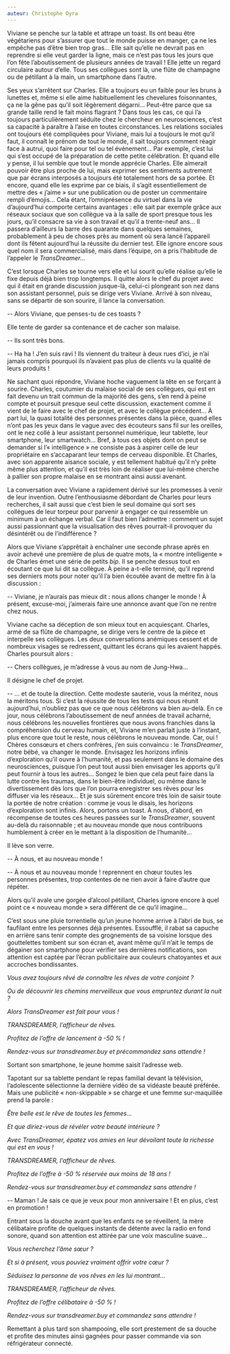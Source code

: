 ```yaml
---
auteur: Christophe Oyra
---
```


Viviane se penche sur la table et attrape un toast. Ils ont beau être végétariens pour s’assurer que tout le monde puisse en manger, ça ne les empêche pas d’être bien trop gras... Elle sait qu’elle ne devrait pas en reprendre si elle veut garder la ligne, mais ce n’est pas tous les jours que l’on fête l’aboutissement de plusieurs années de travail ! Elle jette un regard circulaire autour d’elle. Tous ses collègues sont là, une flûte de champagne ou de pétillant à la main, un smartphone dans l’autre.

Ses yeux s’arrêtent sur Charles. Elle a toujours eu un faible pour les bruns à lunettes et, même si elle aime habituellement les chevelures foisonnantes, ça ne la gêne pas qu’il soit légèrement dégarni... Peut-être parce que sa grande taille rend le fait moins flagrant ? Dans tous les cas, ce qui l’a toujours particulièrement séduite chez le chercheur en neurosciences, c’est sa capacité à paraître à l’aise en toutes circonstances. Les relations sociales ont toujours été compliquées pour Viviane, mais lui a toujours le mot qu’il faut, il connaît le prénom de tout le monde, il sait toujours comment réagir face à autrui, quoi faire pour tel ou tel événement... Par exemple, c’est lui qui s’est occupé de la préparation de cette petite célébration. Et quand elle y pense, il lui semble que tout le monde apprécie Charles. Elle aimerait pouvoir être plus proche de lui, mais exprimer ses sentiments autrement que par écrans interposés a toujours été totalement hors de sa portée. Et encore, quand elle les exprime par ce biais, il s’agit essentiellement de mettre des « j’aime » sur une publication ou de poster un commentaire rempli d’émojis... Cela étant, l’omniprésence du virtuel dans la vie d’aujourd’hui comporte certains avantages : elle sait par exemple grâce aux réseaux sociaux que son collègue va à la salle de sport presque tous les jours, qu’il consacre sa vie à son travail et qu’il a trente-neuf ans... Il passera d’ailleurs la barre des quarante dans quelques semaines, probablement à peu de choses près au moment où sera lancé l’appareil dont ils fêtent aujourd’hui la réussite du dernier test. Elle ignore encore sous quel nom il sera commercialisé, mais dans l’équipe, on a pris l’habitude de l’appeler le *TransDreamer...*

C’est lorsque Charles se tourne vers elle et lui sourit qu’elle réalise qu’elle le fixe depuis déjà bien trop longtemps. Il quitte alors le chef du projet avec qui il était en grande discussion jusque-là, celui-ci plongeant son nez dans son assistant personnel, puis se dirige vers Viviane. Arrivé à son niveau, sans se départir de son sourire, il lance la conversation.

-- Alors Viviane, que penses-tu de ces toasts ?

Elle tente de garder sa contenance et de cacher son malaise.

-- Ils sont très bons.

-- Ha ha ! J’en suis ravi ! Ils viennent du traiteur à deux rues d’ici, je n’ai jamais compris pourquoi ils n’avaient pas plus de clients vu la qualité de leurs produits !

Ne sachant quoi répondre, Viviane hoche vaguement la tête en se forçant à sourire. Charles, coutumier du malaise social de ses collègues, qui est en fait devenu un trait commun de la majorité des gens, s’en rend à peine compte et poursuit presque seul cette discussion, exactement comme il vient de le faire avec le chef de projet, et avec le collègue précédent... À part lui, la quasi totalité des personnes présentes dans la pièce, quand elles n’ont pas les yeux dans le vague avec des écouteurs sans fil sur les oreilles, ont le nez collé à leur assistant personnel numérique, leur tablette, leur smartphone, leur smartwatch... Bref, à tous ces objets dont on peut se demander si l’« intelligence » ne consiste pas à aspirer celle de leur propriétaire en s’accaparant leur temps de cerveau disponible. Et Charles, avec son apparente aisance sociale, y est tellement habitué qu’il n’y prête même plus attention, et qu’il est très loin de réaliser que lui-même cherche à pallier son propre malaise en se montrant ainsi aussi avenant. 

La conversation avec Viviane a rapidement dérivé sur les promesses à venir de leur invention. Outre l’enthousiasme débordant de Charles pour leurs recherches, il sait aussi que c’est bien le seul domaine qui sort ses collègues de leur torpeur pour parvenir à engager ce qui ressemble un minimum à un échange verbal. Car il faut bien l’admettre : comment un sujet aussi passionnant que la visualisation des rêves pourrait-il provoquer du désintérêt ou de l’indifférence ?

Alors que Viviane s’apprêtait à enchaîner une seconde phrase après en avoir achevé une première de plus de quatre mots, la « montre intelligente » de Charles émet une série de petits *bip*. Il se penche dessus tout en écoutant ce que lui dit sa collègue. À peine a-t-elle terminé, qu’il reprend ses derniers mots pour noter qu’il l’a bien écoutée avant de mettre fin à la discussion :

-- Viviane, je n’aurais pas mieux dit : nous allons changer le monde ! À présent, excuse-moi, j’aimerais faire une annonce avant que l’on ne rentre chez nous.

Viviane cache sa déception de son mieux tout en acquiesçant. Charles, armé de sa flûte de champagne, se dirige vers le centre de la pièce et interpelle ses collègues. Les deux conversations anémiques cessent et de nombreux visages se redressent, quittant les écrans qui les avaient happés. Charles poursuit alors :

-- Chers collègues, je m’adresse à vous au nom de Jung-Hwa...

Il désigne le chef de projet.

-- ... et de toute la direction. Cette modeste sauterie, vous la méritez, nous la méritons tous. Si c’est la réussite de tous les tests qui nous réunit aujourd’hui, n’oubliez pas que ce que nous célébrons va bien au-delà. En ce jour, nous célébrons l’aboutissement de neuf années de travail acharné, nous célébrons les nouvelles frontières que nous avons franchies dans la compréhension du cerveau humain, et, Viviane m’en parlait juste à l’instant, plus encore que tout le reste, nous célébrons le nouveau monde. Car, oui ! Chères consœurs et chers confrères, j’en suis convaincu : le *TransDreamer*, notre bébé, va changer le monde. Envisagez les horizons infinis d’exploration qu’il ouvre à l’humanité, et pas seulement dans le domaine des neurosciences, puisque l’on peut tout aussi bien envisager les apports qu’il peut fournir à tous les autres... Songez le bien que cela peut faire dans la lutte contre les traumas, dans le bien-être individuel, ou même dans le divertissement dès lors que l’on pourra enregistrer ses rêves pour les diffuser via les réseaux... Et je suis sûrement encore très loin de saisir toute la portée de notre création : comme je vous le disais, les horizons d’exploration sont infinis. Alors, portons un toast. À nous, d’abord, en récompense de toutes ces heures passées sur le *TransDreamer*, souvent au-delà du raisonnable ; et au nouveau monde que nous contribuons humblement à créer en le mettant à la disposition de l’humanité...

Il lève son verre.

-- À nous, et au nouveau monde !

-- À nous et au nouveau monde ! reprennent en chœur toutes les personnes présentes, trop contentes de ne rien avoir à faire d’autre que répéter.

Alors qu’il avale une gorgée d’alcool pétillant, Charles ignore encore à quel point ce « nouveau monde » sera différent de ce qu’il imagine...


C’est sous une pluie torrentielle qu’un jeune homme arrive à l’abri de bus, se faufilant entre les personnes déjà présentes. Essoufflé, il rabat sa capuche en arrière sans tenir compte des grognements de sa voisine lorsque des gouttelettes tombent sur son écran et, avant même qu’il n’ait le temps de dégainer son smartphone pour vérifier ses dernières notifications, son attention est captée par l’écran publicitaire aux couleurs chatoyantes et aux accroches bondissantes.

*Vous avez toujours rêvé de connaître les rêves de votre conjoint ?*

*Ou de découvrir les chemins merveilleux que vous empruntez durant la nuit ?*

*Alors TransDreamer est fait pour vous !*

*TRANSDREAMER, l’afficheur de rêves.*

*Profitez de l’offre de lancement à -50 % !*

*Rendez-vous sur transdreamer.buy et précommandez sans attendre !*

Sortant son smartphone, le jeune homme saisit l’adresse web.


Tapotant sur sa tablette pendant le repas familial devant la télévision, l’adolescente sélectionne la dernière vidéo de sa vidéaste beauté préférée. Mais une publicité « non-skippable » se charge et une femme sur-maquillée prend la parole :

*Être belle est le rêve de toutes les femmes...*

*Et que diriez-vous de révéler votre beauté intérieure ?*

*Avec TransDreamer, épatez vos amies en leur dévoilant toute la richesse qui est en vous !*

*TRANSDREAMER, l’afficheur de rêves.*

*Profitez de l’offre à -50 % réservée aux moins de 18 ans !*

*Rendez-vous sur transdreamer.buy et commandez sans attendre !*

-- Maman ! Je sais ce que je veux pour mon anniversaire ! Et en plus, c’est en promotion !


Entrant sous la douche avant que les enfants ne se réveillent, la mère célibataire profite de quelques instants de détente avec la radio en fond sonore, quand son attention est attirée par une voix masculine suave...

*Vous recherchez l’âme sœur ?*

*Et si à présent, vous pouviez vraiment offrir votre cœur ?*

*Séduisez la personne de vos rêves en les lui montrant...*

*TRANSDREAMER, l’afficheur de rêves.*

*Profitez de l’offre célibataire à -50 % !*

*Rendez-vous sur transdreamer.buy et commandez sans attendre !*

Remettant à plus tard son shampooing, elle sort prestement de sa douche et profite des minutes ainsi gagnées pour passer commande via son réfrigérateur connecté.